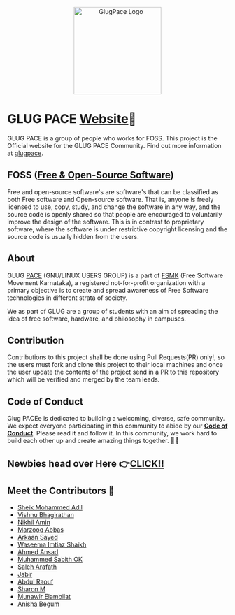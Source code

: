 ﻿<p align="center"> 
    <img src="images/logo.png" alt="GlugPace Logo" width="200px" height="200px"/>
 </p>

# GLUG PACE [Website](https://glugpace.tech/)🚀

GLUG PACE is a group of people who works for FOSS. This project is the Official website for the GLUG PACE Community.
Find out more information at [glugpace](https://github.com/GLUG-PACE/).

## FOSS ([Free & Open-Source Software](https://en.wikipedia.org/wiki/Free_and_open-source_software))

Free and open-source software's are software's that can be classified as both Free software and Open-source software. That is, anyone is freely licensed to use, copy, study, and change the software in any way, and the source code is openly shared so that people are encouraged to voluntarily improve the design of the software. This is in contrast to proprietary software, where the software is under restrictive copyright licensing and the source code is usually hidden from the users.

## About 

GLUG [PACE](https://pace.edu.in/) (GNU/LINUX USERS GROUP) is a part of [FSMK](https://fsmk.org) (Free Software Movement Karnataka), a registered not-for-profit organization with a primary objective is to create and spread awareness of Free Software technologies in different strata of society. 

We as part of GLUG are a group of students with an aim of spreading the idea of free software, hardware, and philosophy in campuses.

## Contribution

Contributions to this project shall be done using Pull Requests(PR) only!, so the users must fork and clone this project to their local machines and once the user update the contents of the project send in a PR to this repository which will be verified and merged by the team leads.

## Code of Conduct

Glug PACEe is dedicated to building a welcoming, diverse, safe community. We expect everyone participating in this community to abide by our [**Code of Conduct**](https://glug-pace.tech/coc.html). Please read it and follow it. In this community, we work hard to build each other up and create amazing things together. 💪💜

## Newbies head over Here 👉<a href="https://viz38.github.io/First-Pull-Request/" target="_blank">CLICK!!</a>

## Meet the Contributors 🎉
- [Sheik Mohammed Adil](https://github.com/mohammed-adil)
- [Vishnu Bhagirathan](https://github.com/Viz38)
- [Nikhil Amin](https://github.com/nikhil-amin)
- [Marzooq Abbas](https://github.com/Marzooq13579)
- [Arkaan Sayed](https://github.com/arkaanfast)
- [Waseema Imtiaz Shaikh](https://github.com/waseemashaikhh)
- [Ahmed Ansad](https://github.com/Anshad007)
- [Muhammed Sabith OK](https://github.com/sabithok)
- [Saleh Arafath](https://github.com/saleharafath)
- [Jabir ](https://github.com/Jabir7699)
- [Abdul Raouf](https://github.com/abdulraouf9567)
- [Sharon M](https://github.com/Aizen2499)
- [Munawir Elambilat](https://github.com/Ugly-Duckling14)
- [Anisha Begum](https://github.com/Anisha7860)